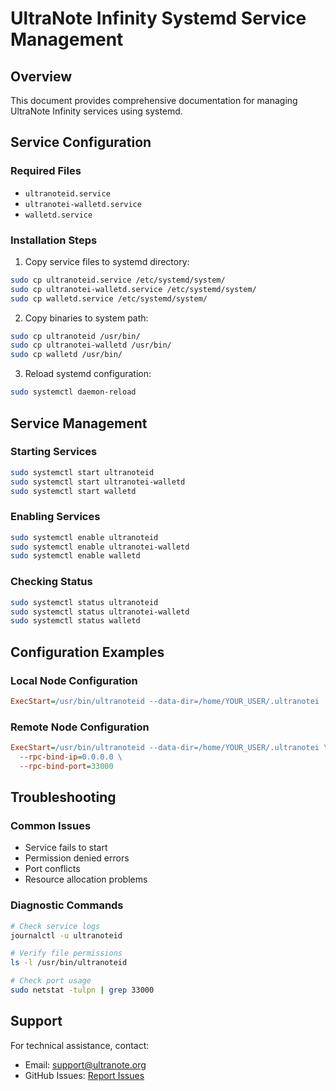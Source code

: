 # UltraNote Infinity Systemd Service Management

## Overview
This document provides comprehensive documentation for managing UltraNote Infinity services using systemd.

## Service Configuration

### Required Files
- `ultranoteid.service`
- `ultranotei-walletd.service`
- `walletd.service`

### Installation Steps
1. Copy service files to systemd directory:
```bash
sudo cp ultranoteid.service /etc/systemd/system/
sudo cp ultranotei-walletd.service /etc/systemd/system/
sudo cp walletd.service /etc/systemd/system/
```

2. Copy binaries to system path:
```bash
sudo cp ultranoteid /usr/bin/
sudo cp ultranotei-walletd /usr/bin/
sudo cp walletd /usr/bin/
```

3. Reload systemd configuration:
```bash
sudo systemctl daemon-reload
```

## Service Management

### Starting Services
```bash
sudo systemctl start ultranoteid
sudo systemctl start ultranotei-walletd
sudo systemctl start walletd
```

### Enabling Services
```bash
sudo systemctl enable ultranoteid
sudo systemctl enable ultranotei-walletd
sudo systemctl enable walletd
```

### Checking Status
```bash
sudo systemctl status ultranoteid
sudo systemctl status ultranotei-walletd
sudo systemctl status walletd
```

## Configuration Examples

### Local Node Configuration
```ini
ExecStart=/usr/bin/ultranoteid --data-dir=/home/YOUR_USER/.ultranotei
```

### Remote Node Configuration
```ini
ExecStart=/usr/bin/ultranoteid --data-dir=/home/YOUR_USER/.ultranotei \
  --rpc-bind-ip=0.0.0.0 \
  --rpc-bind-port=33000
```

## Troubleshooting

### Common Issues
- Service fails to start
- Permission denied errors
- Port conflicts
- Resource allocation problems

### Diagnostic Commands
```bash
# Check service logs
journalctl -u ultranoteid

# Verify file permissions
ls -l /usr/bin/ultranoteid

# Check port usage
sudo netstat -tulpn | grep 33000
```

## Support
For technical assistance, contact:
- Email: support@ultranote.org
- GitHub Issues: [Report Issues](https://github.com/xun-project/UltraNote-RPC-PHP/issues)
